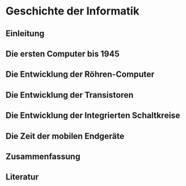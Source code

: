 # Geschichte der Informatik

## Einleitung

## Die ersten Computer bis 1945

## Die Entwicklung der Röhren-Computer 

## Die Entwicklung der Transistoren

## Die Entwicklung der Integrierten Schaltkreise

## Die Zeit der mobilen Endgeräte

## Zusammenfassung

## Literatur
